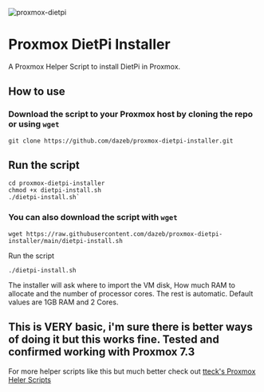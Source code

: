 
![proxmox-dietpi](https://user-images.githubusercontent.com/67932890/213890139-61bd9c23-4ed2-49f2-a627-0b303d0a4f8f.png)

# Proxmox DietPi Installer

A Proxmox Helper Script to install DietPi in Proxmox.

## How to use

### Download the script to your Proxmox host by cloning the repo or using `wget`

`git clone https://github.com/dazeb/proxmox-dietpi-installer.git`

## Run the script
```
cd proxmox-dietpi-installer
chmod +x dietpi-install.sh
./dietpi-install.sh`
```
### You can also download the script with `wget`
```
wget https://raw.githubusercontent.com/dazeb/proxmox-dietpi-installer/main/dietpi-install.sh
```
Run the script
```
./dietpi-install.sh
```

The installer will ask where to import the VM disk, How much RAM to allocate and the number of processor cores. The rest is automatic.
Default values are 1GB RAM and 2 Cores.

## This is VERY basic, i'm sure there is better ways of doing it but this works fine. Tested and confirmed working with Proxmox 7.3

For more helper scripts like this but much better check out [tteck's Proxmox Heler Scripts](https://tteck.github.io/Proxmox/)
